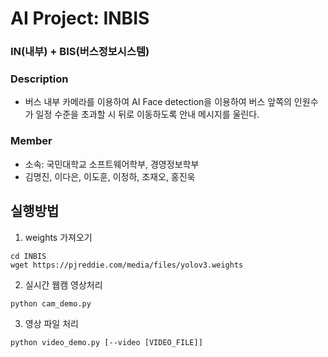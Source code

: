 # AI Project: INBIS
### IN(내부) + BIS(버스정보시스템)

### Description
- 버스 내부 카메라를 이용하여 AI Face detection을 이용하여 버스 앞쪽의 인원수가 일정 수준을 초과할 시 뒤로 이동하도록 안내 메시지를 울린다.

### Member
- 소속: 국민대학교 소프트웨어학부, 경영정보학부
- 김명진, 이다은, 이도훈, 이정하, 조재오, 홍진욱

## 실행방법
1. weights 가져오기
```
cd INBIS
wget https://pjreddie.com/media/files/yolov3.weights 
```

2. 실시간 웹캠 영상처리
```
python cam_demo.py
```

3. 영상 파일 처리
```
python video_demo.py [--video [VIDEO_FILE]]
```
